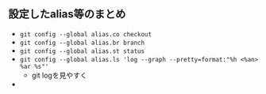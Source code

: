 ## 設定したalias等のまとめ

- `git config --global alias.co checkout`
- `git config --global alias.br branch`
- `git config --global alias.st status`
- `git config --global alias.ls 'log --graph --pretty=format:"%h <%an> %ar %s"'`
  - git logを見やすく
- 
